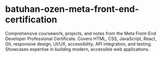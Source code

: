 # batuhan-ozen-meta-front-end-certification
Comprehensive coursework, projects, and notes from the Meta Front-End Developer Professional Certificate. Covers HTML, CSS, JavaScript, React, Git, responsive design, UI/UX, accessibility, API integration, and testing. Showcases expertise in building modern, accessible web applications.
